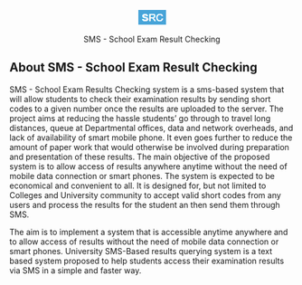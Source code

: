 <p align="center"><img src="https://github.com/dennohdee/SMS-School-Result-Checking/blob/master/public/dist/img/kibu.PNG"></p>

<p align="center">
SMS - School Exam Result Checking
</p>

## About SMS - School Exam Result Checking
<p>SMS - School Exam Results Checking system is a sms-based system that will allow students to check their examination results by sending short codes to a given number once the results are uploaded to the server. The project aims at reducing the hassle students’ go through to travel long distances, queue at Departmental offices, data and network overheads, and lack of availability of smart mobile phone. It even goes further to reduce the amount of paper work that would otherwise be involved during preparation and presentation of these results. The main objective of the proposed system is to allow access of results anywhere anytime without the need of mobile data connection or smart phones. The system is expected to be economical and convenient to all. It is designed for, but not limited to Colleges and University community to accept valid short codes from any users and process the results for the student an then send them through SMS.</p>
<p>The aim is to implement a system that is accessible anytime anywhere and to allow access of results without the need of mobile data connection or smart phones. University SMS-Based results querying system is a text based system proposed to help students access their examination results via SMS in a simple and faster way.</p>
